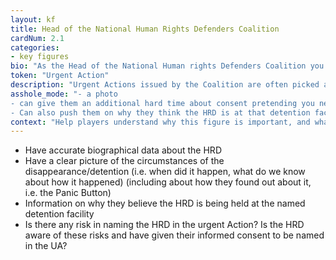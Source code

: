 ```yaml
---
layout: kf
title: Head of the National Human Rights Defenders Coalition
cardNum: 2.1
categories:
- key figures
bio: "As the Head of the National Human rights Defenders Coalition you have the authority to ensure that the Coalition takes action on certain cases (of course as long as they are within the organisational priorities and there is strategic relevance to working on the case."
token: "Urgent Action"
description: "Urgent Actions issued by the Coalition are often picked and recirculated within the sub-region, and sometimes by INGOs as well as are scoped by United Nations Special Procedures (i.e. on HRDs, FOE, FOA, Torture, etc)"
asshole_mode: "- a photo
- can give them an additional hard time about consent pretending you need a written consent form to release the UA (which of course you don’t but the point is to make the think about how much proof of consent they really need).  
- Can also push them on why they think the HRD is at that detention facility, claiming that without solid proof the Coalition could be attacked for libel or could face security or administrative repercussions from the authorities. "
context: "Help players understand why this figure is important, and what their actions mean in the big picture"
---
```

- Have accurate biographical data about the HRD
- Have a clear picture of the circumstances of the disappearance/detention (i.e. when did it happen, what do we know about how it happened) (including about how they found out about it, i.e. the Panic Button)
- Information on why they believe the HRD is being held at the named detention facility
- Is there any risk in naming the HRD in the urgent Action? Is the HRD aware of these risks and have given their informed consent to be named in the UA?
